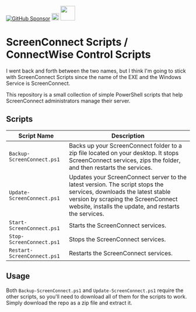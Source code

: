 [![GitHub Sponsor](https://img.shields.io/github/sponsors/asheroto?label=Sponsor&logo=GitHub)](https://github.com/sponsors/asheroto?frequency=one-time&sponsor=asheroto)
<a href="https://ko-fi.com/asheroto"><img src="https://ko-fi.com/img/githubbutton_sm.svg" alt="Ko-Fi Button" height="20px"></a>
<a href="https://www.buymeacoffee.com/asheroto"><img src="https://img.buymeacoffee.com/button-api/?text=Buy me a coffee&emoji=&slug=seb6596&button_colour=FFDD00&font_colour=000000&font_family=Lato&outline_colour=000000&coffee_colour=ffffff](https://img.buymeacoffee.com/button-api/?text=Buy%20me%20a%20coffee&emoji=&slug=asheroto&button_colour=FFDD00&font_colour=000000&font_family=Lato&outline_colour=000000&coffee_colour=ffffff)" height="40px"></a>

# ScreenConnect Scripts / ConnectWise Control Scripts

I went back and forth between the two names, but I think I'm going to stick with ScreenConnect Scripts since the name of the EXE and the Windows Service is ScreenConnect.

This repository is a small collection of simple PowerShell scripts that help ScreenConnect administrators manage their server.

## Scripts

| Script Name                 | Description                                                                                                                                                                                                        |
| --------------------------- | ------------------------------------------------------------------------------------------------------------------------------------------------------------------------------------------------------------------ |
| `Backup-ScreenConnect.ps1`  | Backs up your ScreenConnect folder to a zip file located on your desktop. It stops ScreenConnect services, zips the folder, and then restarts the services.                                                        |
| `Update-ScreenConnect.ps1`  | Updates your ScreenConnect server to the latest version. The script stops the services, downloads the latest stable version by scraping the ScreenConnect website, installs the update, and restarts the services. |
| `Start-ScreenConnect.ps1`   | Starts the ScreenConnect services.                                                                                                                                                                                 |
| `Stop-ScreenConnect.ps1`    | Stops the ScreenConnect services.                                                                                                                                                                                  |
| `Restart-ScreenConnect.ps1` | Restarts the ScreenConnect services.                                                                                                                                                                               |

## Usage

Both `Backup-ScreenConnect.ps1` and `Update-ScreenConnect.ps1` require the other scripts, so you'll need to download all of them for the scripts to work. Simply download the repo as a zip file and extract it.